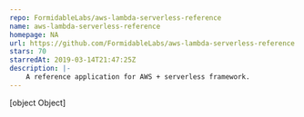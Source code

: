 ```yaml
---
repo: FormidableLabs/aws-lambda-serverless-reference
name: aws-lambda-serverless-reference
homepage: NA
url: https://github.com/FormidableLabs/aws-lambda-serverless-reference
stars: 70
starredAt: 2019-03-14T21:47:25Z
description: |-
    A reference application for AWS + serverless framework.
---
```


[object Object]
